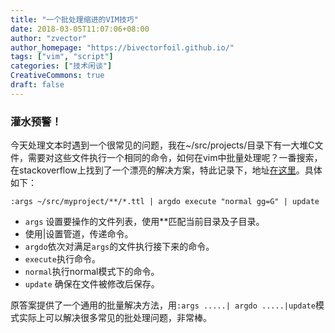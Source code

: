 ```yaml
---
title: "一个批处理缩进的VIM技巧"
date: 2018-03-05T11:07:06+08:00
author: "zvector"
author_homepage: "https://bivectorfoil.github.io/"
tags: ["vim", "script"]
categories: ["技术闲谈"]
CreativeCommons: true
draft: false
---
```

### 灌水预警！
今天处理文本时遇到一个很常见的问题，我在~/src/projects/目录下有一大堆C文件，需要对这些文件执行一个相同的命令，如何在vim中批量处理呢？一番搜索，在stackoverflow上找到了一个漂亮的解决方案，特此记录下，地址[在这里](https://stackoverflow.com/questions/3218528/indenting-in-vim-with-all-the-files-in-folder)。具体如下：

`:args ~/src/myproject/**/*.ttl | argdo execute "normal gg=G" | update`

- `args` 设置要操作的文件列表，使用**匹配当前目录及子目录。
- 使用|设置管道，传递命令。
- `argdo`依次对满足`args`的文件执行接下来的命令。
- `execute`执行命令。
- `normal`执行normal模式下的命令。
- `update` 确保在文件被修改后保存。

原答案提供了一个通用的批量解决方法，用`:args .....| argdo .....|update`模式实际上可以解决很多常见的批处理问题，非常棒。
